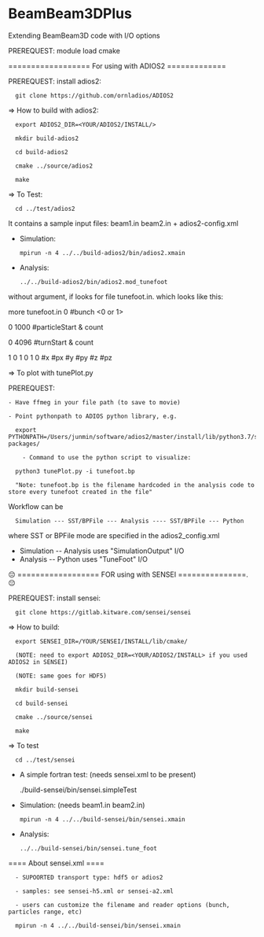 # BeamBeam3DPlus
Extending BeamBeam3D code with I/O options

PREREQUEST:  module load cmake

================== For using with ADIOS2 =============

PREREQUEST:  install adios2:

      git clone https://github.com/ornladios/ADIOS2
      
=> How to build with adios2:

      export ADIOS2_DIR=<YOUR/ADIOS2/INSTALL/>

      mkdir build-adios2

      cd build-adios2

      cmake ../source/adios2

      make 

=> To Test:   

      cd ../test/adios2 
 
It contains a sample input files:  beam1.in beam2.in + adios2-config.xml

- Simulation:

      mpirun -n 4 ../../build-adios2/bin/adios2.xmain 

- Analysis:

      ../../build-adios2/bin/adios2.mod_tunefoot
  
without argument, if looks for file tunefoot.in. which looks like this:

more tunefoot.in
0                       #bunch <0 or 1>

0 1000                  #particleStart & count

0 4096                  #turnStart & count

1 0 1 0 1 0             #x #px #y #py #z #pz


=> To plot with tunePlot.py 

PREREQUEST:

	- Have ffmeg in your file path (to save to movie) 

	- Point pythonpath to ADIOS python library, e.g.      

      export PYTHONPATH=/Users/junmin/software/adios2/master/install/lib/python3.7/site-packages/

        - Command to use the python script to visualize:

      python3 tunePlot.py -i tunefoot.bp

      "Note: tunefoot.bp is the filename hardcoded in the analysis code to store every tunefoot created in the file"

      
Workflow can be 

      Simulation --- SST/BPFile --- Analysis ---- SST/BPFile --- Python 

where SST or BPFile mode are specified in the adios2_config.xml 
* Simulation -- Analysis uses "SimulationOutput" I/O 
* Analysis -- Python uses "TuneFoot" I/O



            
            
  

:pensive:  ================== FOR using with SENSEI ===============. :pensive:

PREREQUEST: install sensei: 

      git clone https://gitlab.kitware.com/sensei/sensei
  
=> How to build:

      export SENSEI_DIR=/YOUR/SENSEI/INSTALL/lib/cmake/

      (NOTE: need to export ADIOS2_DIR=<YOUR/ADIOS2/INSTALL> if you used ADIOS2 in SENSEI)

      (NOTE: same goes for HDF5)

      mkdir build-sensei

      cd build-sensei

      cmake ../source/sensei

      make

=> To test

      cd ../test/sensei

- A simple fortran test: (needs sensei.xml to be present) 

   ./build-sensei/bin/sensei.simpleTest 

- Simulation: (needs beam1.in beam2.in)

      mpirun -n 4 ../../build-sensei/bin/sensei.xmain
  
- Analysis:

      ../../build-sensei/bin/sensei.tune_foot


==== About sensei.xml ====

      - SUPOORTED transport type: hdf5 or adios2

      - samples: see sensei-h5.xml or sensei-a2.xml

      - users can customize the filename and reader options (bunch, particles range, etc)
      
      mpirun -n 4 ../../build-sensei/bin/sensei.xmain



  
    
